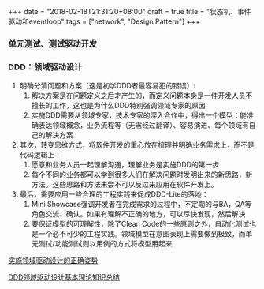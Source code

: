 +++
date = "2018-02-18T21:31:20+08:00"
draft = true
title = "状态机、事件驱动和eventloop"
tags = ["network", "Design Pattern"]
+++

### 单元测试、测试驱动开发



### DDD：领域驱动设计

1. 明确分清问题和方案（这是初学DDD者最容易犯的错误）:
    1. 解决方案是在问题定义之后才产生的，而定义问题本身是一件开发人员不擅长的工作，这也是为什么DDD特别强调领域专家的原因
    2. 实施DDD需要从领域专家，技术专家的深入合作中，得出一个模型：能准确表达领域概念，业务流程等（无需经过翻译）、容易演进、每个领域有自己的解决方案
2. 其次，转变思维方式，将软件开发的重心放在梳理并明确业务需求上，而不是代码逻辑上：
    1. 愿意和业务人员一起理解沟通，理解业务是实施DDD的第一步
    2. 每个不同的业务都可以学到很多人们在解决问题时发明出来的新思路，新方法。这些思路和方法未尝不可以反过来应用在软件开发上。
3. 最后，需要应用一些合理的工程实践来促成DDD-Lite的落地：
    1. Mini Showcase强调开发者在完成需求的过程中，不定期的与BA，QA等角色交流、确认。如果有理解不正确的地方，可以尽快发现，然后解决
    2. 要保证模型的可理解性，除了Clean Code的一些原则之外，自动化测试也是一个必不可少的工程实践。领域模型在意图表现上需要做到极致，而单元测试/功能测试则以用例的方式将模型用起来

[实施领域驱动设计的正确姿势
](http://icodeit.org/2017/01/why-ddd-is-so-hard/)

[DDD领域驱动设计基本理论知识总结](http://www.cnblogs.com/netfocus/archive/2011/10/10/2204949.html)
